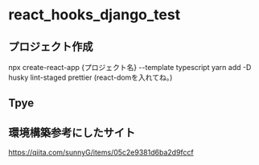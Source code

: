 # react_hooks_django_test



## プロジェクト作成
npx create-react-app {プロジェクト名} --template typescript
yarn add -D husky lint-staged prettier
(react-domを入れてね。)

## Tpye

## 環境構築参考にしたサイト
https://qiita.com/sunnyG/items/05c2e9381d6ba2d9fccf
